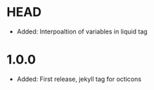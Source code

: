 # HEAD

- Added: Interpoaltion of variables in liquid tag

# 1.0.0

- Added: First release, jekyll tag for octicons
